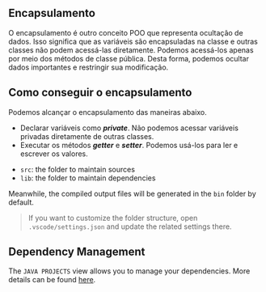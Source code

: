## Encapsulamento

O encapsulamento é outro conceito POO que representa ocultação de dados. Isso significa que as variáveis 
são encapsuladas na classe e outras classes não podem acessá-las diretamente. Podemos acessá-los apenas 
por meio dos métodos de classe pública. Desta forma, podemos ocultar dados importantes e restringir sua 
modificação.

## Como conseguir o encapsulamento 

Podemos alcançar o encapsulamento das maneiras abaixo.
* Declarar variáveis como ***private***. Não podemos acessar variáveis privadas diretamente de outras 
classes.
* Executar os métodos ***getter*** e ***setter***. Podemos usá-los para ler e escrever os valores.

- `src`: the folder to maintain sources
- `lib`: the folder to maintain dependencies

Meanwhile, the compiled output files will be generated in the `bin` folder by default.

> If you want to customize the folder structure, open `.vscode/settings.json` and update the related settings there.

## Dependency Management

The `JAVA PROJECTS` view allows you to manage your dependencies. More details can be found [here](https://github.com/microsoft/vscode-java-dependency#manage-dependencies).
